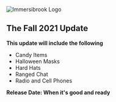 ![Immersibrook Logo](https://i.imgur.com/9BnoN5B.png)
## The Fall 2021 Update

**This update will include the following**
* Candy Items
* Halloween Masks
* Hard Hats
* Ranged Chat
* Radio and Cell Phones

**Release Date: When it's good and ready**
